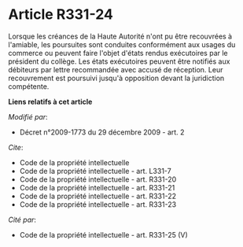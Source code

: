 # Article R331-24

Lorsque les créances de la Haute Autorité n'ont pu être recouvrées à l'amiable, les poursuites sont conduites conformément
aux usages du commerce ou peuvent faire l'objet d'états rendus exécutoires par le président du collège. Les états exécutoires
peuvent être notifiés aux débiteurs par lettre recommandée avec accusé de réception. Leur recouvrement est poursuivi jusqu'à
opposition devant la juridiction compétente.

**Liens relatifs à cet article**

_Modifié par_:

  - Décret n°2009-1773 du 29 décembre 2009 - art. 2

_Cite_:

  - Code de la propriété intellectuelle
  - Code de la propriété intellectuelle - art. L331-7
  - Code de la propriété intellectuelle - art. R331-20
  - Code de la propriété intellectuelle - art. R331-21
  - Code de la propriété intellectuelle - art. R331-22
  - Code de la propriété intellectuelle - art. R331-23

_Cité par_:

  - Code de la propriété intellectuelle - art. R331-25 (V)
